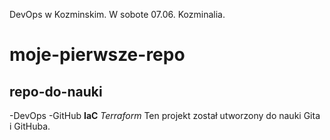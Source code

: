 DevOps w Kozminskim. W sobote 07.06. Kozminalia.
# moje-pierwsze-repo
## repo-do-nauki
-DevOps
-GitHub
**IaC** *Terraform*
Ten projekt został utworzony do nauki Gita i GitHuba.  
